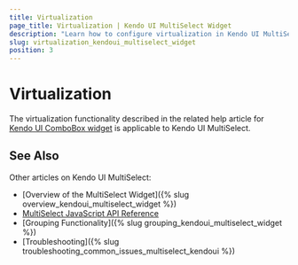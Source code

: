 ```yaml
---
title: Virtualization
page_title: Virtualization | Kendo UI MultiSelect Widget
description: "Learn how to configure virtualization in Kendo UI MultiSelect, DropDownList, ComboBox, and AutoComplete widgets."
slug: virtualization_kendoui_multiselect_widget
position: 3
---
```


# Virtualization

The virtualization functionality described in the related help article for [Kendo UI ComboBox widget](/web/combobox/virtualization) is applicable to Kendo UI MultiSelect.

## See Also

Other articles on Kendo UI MultiSelect:

* [Overview of the MultiSelect Widget]({% slug overview_kendoui_multiselect_widget %})
* [MultiSelect JavaScript API Reference](/api/javascript/ui/multiselect)
* [Grouping Functionality]({% slug grouping_kendoui_multiselect_widget %})
* [Troubleshooting]({% slug troubleshooting_common_issues_multiselect_kendoui %})
